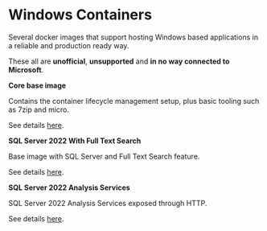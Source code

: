 # Windows Containers

Several docker images that support hosting Windows based applications in a reliable and production ready way.

These all are **unofficial**, **unsupported** and **in no way connected to Microsoft**.

**Core base image**

Contains the container lifecycle management setup, plus basic tooling such as 7zip and micro.

See details [here](servercore2022/readme.md).

**SQL Server 2022 With Full Text Search**

Base image with SQL Server and Full Text Search feature.

See details [here](sqlserver2022base/readme.md).

**SQL Server 2022 Analysis Services**

SQL Server 2022 Analysis Services exposed through HTTP.

See details [here](sqlserver2022as/readme.md).
